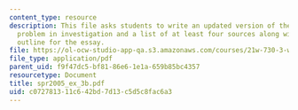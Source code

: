 ```yaml
---
content_type: resource
description: This file asks students to write an updated version of the question or
  problem in investigation and a list of at least four sources along with a rudimentary
  outline for the essay.
file: https://ol-ocw-studio-app-qa.s3.amazonaws.com/courses/21w-730-3-writing-and-the-environment-spring-2005/c072781311c642bd7d13c5d5c8fac6a3_spr2005_ex_3b.pdf
file_type: application/pdf
parent_uid: f9f47dc5-bf81-86e6-1e1a-659b85bc4357
resourcetype: Document
title: spr2005_ex_3b.pdf
uid: c0727813-11c6-42bd-7d13-c5d5c8fac6a3
---
```

